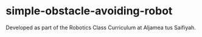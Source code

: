 # simple-obstacle-avoiding-robot
Developed as part of the Robotics Class Curriculum at Aljamea tus Saifiyah.
